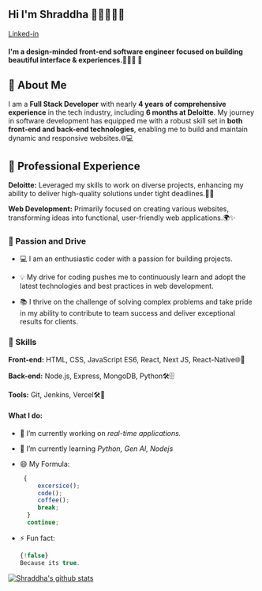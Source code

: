 ## Hi I'm Shraddha 👋🏻👩🏻‍💻
[Linked-in](https://www.linkedin.com/in/shraddha-hinge-280874137/)

#### I'm a design-minded front-end software engineer focused on building beautiful interface & experiences.👩🏻‍💻 :rocket:

## 🌟 About Me
I am a **Full Stack Developer** with nearly **4 years of comprehensive experience** in the tech industry, including **6 months at Deloitte**. My journey in software development has equipped me with a robust skill set in **both front-end and back-end technologies**, enabling me to build and maintain dynamic and responsive websites.🌐💻

## 💼 Professional Experience
**Deloitte:** Leveraged my skills to work on diverse projects, enhancing my ability to deliver high-quality solutions under tight deadlines.🏢🚀 

**Web Development:** Primarily focused on creating various websites, transforming ideas into functional, user-friendly web applications.🌍✨

### 🚀 Passion and Drive
- 💻 I am an enthusiastic coder with a passion for building projects. 

- 💡 My drive for coding pushes me to continuously learn and adopt the latest technologies and best practices in web development. 

- 📚 I thrive on the challenge of solving complex problems and take pride in my ability to contribute to team success and deliver exceptional results for clients.

### 🔧 Skills

**Front-end:** HTML, CSS, JavaScript ES6, React, Next JS, React-Native🌐🎨

**Back-end:** Node.js, Express, MongoDB, Python🛠️🗄️

**Tools:** Git, Jenkins, Vercel🛠️🔧

#### What I do:

- 🔭 I’m currently working on *real-time applications.*
- 🌱 I’m currently learning *Python, Gen AI, Nodejs*

- 😄 My Formula: 
     ```javascript
      {
          excersice();
          code();
          coffee();
          break;
       }
       continue;
     ```
   
- ⚡ Fun fact:
    ```javascript
    {!false}
    Because its true.
    ```

[![Shraddha's github stats](https://github-readme-stats.vercel.app/api?username=shraddhahinge)](https://github.com/shraddhahinge/github-readme-stats)
